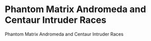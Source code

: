 # Phantom Matrix Andromeda and Centaur Intruder Races

Phantom Matrix Andromeda and Centaur Intruder Races